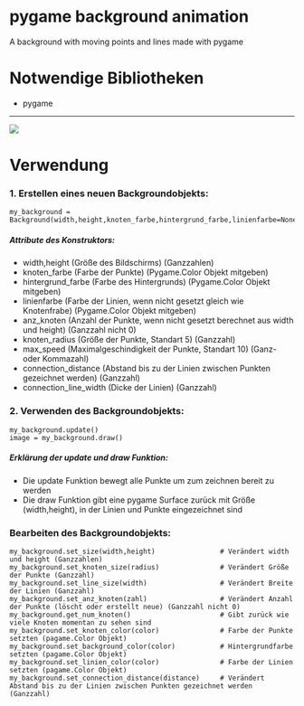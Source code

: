 # pygame background animation
A background with moving points and lines made with pygame

# Notwendige Bibliotheken
- pygame

***

![](https://raw.githubusercontent.com/pygame_background_animation/Shmup/master/screenshot1.png)

# Verwendung

### 1. Erstellen eines neuen Backgroundobjekts:
```
my_background = Background(width,height,knoten_farbe,hintergrund_farbe,linienfarbe=None,anz_knoten=None,knoten_radius=5,max_speed=10,connection_distance=70,connection_line_width=1)
```
##### Attribute des Konstruktors:
- width,height (Größe des Bildschirms) (Ganzzahlen)
- knoten_farbe (Farbe der Punkte) (Pygame.Color Objekt mitgeben)
- hintergrund_farbe (Farbe des Hintergrunds) (Pygame.Color Objekt mitgeben)
- linienfarbe (Farbe der Linien, wenn nicht gesetzt gleich wie Knotenfrabe) (Pygame.Color Objekt mitgeben)
- anz_knoten (Anzahl der Punkte, wenn nicht gesetzt berechnet aus width und height) (Ganzzahl nicht 0)
- knoten_radius (Größe der Punkte, Standart 5) (Ganzzahl)
- max_speed (Maximalgeschindigkeit der Punkte, Standart 10) (Ganz- oder Kommazahl)
- connection_distance (Abstand bis zu der Linien zwischen Punkten gezeichnet werden) (Ganzzahl)
- connection_line_width (Dicke der Linien) (Ganzzahl)

### 2. Verwenden des Backgroundobjekts:
```
my_background.update()
image = my_background.draw()
```

##### Erklärung der update und draw Funktion:
- Die update Funktion bewegt alle Punkte um zum zeichnen bereit zu werden
- Die draw Funktion gibt eine pygame Surface zurück mit Größe (width,height), in der Linien und Punkte eingezeichnet sind

### Bearbeiten des Backgroundobjekts:
```
my_background.set_size(width,height)                # Verändert width und height (Ganzzahlen)
my_background.set_knoten_size(radius)               # Verändert Größe der Punkte (Ganzzahl)
my_background.set_line_size(width)                  # Verändert Breite der Linien (Ganzzahl)
my_background.set_anz_knoten(zahl)                  # Verändert Anzahl der Punkte (löscht oder erstellt neue) (Ganzzahl nicht 0)
my_background.get_num_knoten()                      # Gibt zurück wie viele Knoten momentan zu sehen sind
my_background.set_knoten_color(color)               # Farbe der Punkte setzten (pagame.Color Objekt)
my_background.set_background_color(color)           # Hintergrundfarbe setzten (pagame.Color Objekt)
my_background.set_linien_color(color)               # Farbe der Linien setzten (pagame.Color Objekt)
my_background.set_connection_distance(distance)     # Verändert Abstand bis zu der Linien zwischen Punkten gezeichnet werden (Ganzzahl)
```
